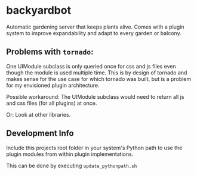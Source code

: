 # backyardbot

Automatic gardening server that keeps plants alive. Comes with a plugin system to improve expandability and adapt to every garden or balcony.


## Problems with `tornado`:

One UIModule subclass is only queried once for css and js files even though the module is used multiple time. This is by design of tornado and makes sense for the use case for which tornado was built, but is a problem for my envisioned plugin architecture.

Possible workaround: The UIModule subclass would need to return all js and css files (for all plugins) at once.

Or: Look at other libraries.


## Development Info

Include this projects root folder in your system's Python path to use the plugin modules from within plugin implementations.

This can be done by executing `update_pythonpath.sh`
